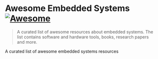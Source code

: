 # Awesome Embedded Systems [![Awesome](https://awesome.re/badge.svg)](https://awesome.re)

> A curated list of awesome resources about embedded systems. The list contains software and hardware tools, books, research papers and more.

A curated list of awesome embedded systems resources
